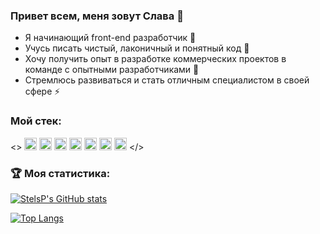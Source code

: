 ### Привет всем, меня зовут Слава 👋

+ Я начинающий front-end разработчик 🔭
+ Учусь писать чистый, лаконичный и понятный код 🌱
+ Хочу получить опыт в разработке коммерческих проектов в команде с опытными разработчиками 👯
+ Стремлюсь развиваться и стать отличным специалистом в своей сфере ⚡

### Мой стек:
<>
<img height="20" src="https://camo.githubusercontent.com/2579e1453f86ae4b9adcbdd8a9a3ad389b6d3698e860b70d65633c2932f7f4d0/68747470733a2f2f696d672e736869656c64732e696f2f7374617469632f76313f6c6162656c266d6573736167653d526561637426636f6c6f723d626c61636b266c6f676f3d7265616374">
<img height="20" src="https://camo.githubusercontent.com/7c797fa8fdf733da50ca1011acf54935831968872a65df6dbfabaaba49b5cdd0/68747470733a2f2f696d672e736869656c64732e696f2f7374617469632f76313f6c6162656c266d6573736167653d4a61766153637269707426636f6c6f723d626c61636b266c6f676f3d6a617661736372697074">
<img height="20" src="https://camo.githubusercontent.com/452be09b5507737b6c34bbf66b5fbbf343b3379f7de7f0879716113f83a88ff5/68747470733a2f2f696d672e736869656c64732e696f2f7374617469632f76313f6c6162656c266d6573736167653d48544d4c26636f6c6f723d626c61636b266c6f676f3d48544d4c35">
<img height="20" src="https://camo.githubusercontent.com/93fd2caceb8856819f36bd9edb811b1501799d069d315b605afccb436acad743/68747470733a2f2f696d672e736869656c64732e696f2f7374617469632f76313f6c6162656c266d6573736167653d43535326636f6c6f723d626c61636b266c6f676f3d43535333">
<img height="20" src="https://camo.githubusercontent.com/f9520deae0b727abb45c179e26ef8bde02579c0f7757157db1b65b466ce3aef1/68747470733a2f2f696d672e736869656c64732e696f2f7374617469632f76313f6c6162656c266d6573736167653d5765627061636b26636f6c6f723d626c61636b266c6f676f3d5765627061636b">
<img height="20" src="https://camo.githubusercontent.com/d9a7445541dfe55775bae8057b4858f95dc2c624a22b87ea834ce4d8dca8f9c4/68747470733a2f2f696d672e736869656c64732e696f2f7374617469632f76313f6c6162656c266d6573736167653d47495426636f6c6f723d626c61636b266c6f676f3d676974">
<img height="20" src="https://camo.githubusercontent.com/09c381b554dafd01ab09343b0588e58f8709c3bcfa98aed6d68a0fc2e683ae2c/68747470733a2f2f696d672e736869656c64732e696f2f7374617469632f76313f6c6162656c266d6573736167653d4669676d6126636f6c6f723d626c61636b266c6f676f3d4669676d61">
</>

### 🏆 Моя статистика:
[![StelsP's GitHub stats](https://github-readme-stats.vercel.app/api?username=StelsP&theme=dark&show_icons=true&hide=issues,contribs)](https://github.com/StelsP)

[![Top Langs](https://github-readme-stats.vercel.app/api/top-langs/?username=StelsP&layout=compact&theme=dark&show_icons=true)](https://github.com/StelsP)
